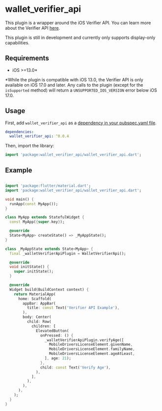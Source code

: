 # wallet_verifier_api

This plugin is a wrapper around the iOS Verifier API.
You can learn more about the Verifier API [here](https://developer.apple.com/wallet/id-verifier/).

This plugin is still in development and currently only supports display-only capabilities.

## Requirements

- iOS >=13.0*

*While the plugin is compatible with iOS 13.0, the Verifier API is only available on iOS 17.0 and later. Any calls to the plugin (except for the `isSupported` method) will return a `UNSUPPORTED_IOS_VERSION` error below iOS 17.0.

## Usage

First, add `wallet_verifier_api` as a [dependency in your pubspec.yaml file](https://flutter.dev/docs/development/packages-and-plugins/using-packages).

```yaml
dependencies:
  wallet_verifier_api: ^0.0.4
```

Then, import the library:

```dart
import 'package:wallet_verifier_api/wallet_verifier_api.dart';
```

## Example

```dart

import 'package:flutter/material.dart';
import 'package:wallet_verifier_api/wallet_verifier_api.dart';

void main() {
  runApp(const MyApp());
}

class MyApp extends StatefulWidget {
  const MyApp({super.key});

  @override
  State<MyApp> createState() => _MyAppState();
}

class _MyAppState extends State<MyApp> {
  final _walletVerifierApiPlugin = WalletVerifierApi();

  @override
  void initState() {
    super.initState();
  }

  @override
  Widget build(BuildContext context) {
    return MaterialApp(
      home: Scaffold(
        appBar: AppBar(
          title: const Text('Verifier API Example'),
        ),
        body: Center(
          child: Row(
            children: [
              ElevatedButton(
                onPressed: () {
                  _walletVerifierApiPlugin.verifyAge([
                    MobileDriversLicenseElement.givenName,
                    MobileDriversLicenseElement.familyName,
                    MobileDriversLicenseElement.ageAtLeast,
                  ], age: 21);
                },
                child: const Text('Verify Age'),
              ),
            ],
          ),
        ),
      ),
    );
  }
}
```


